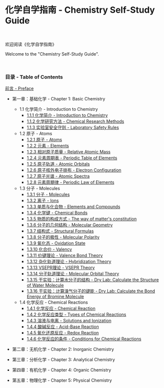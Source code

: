 # 化学自学指南 - Chemistry Self-Study Guide

<br>

欢迎阅读《化学自学指南》

Welcome to the "Chemistry Self-Study Guide".

<br>

### 目录 - Table of Contents

[前言 - Preface](./preface.md)

- 第一章：基础化学 - Chapter 1: Basic Chemistry
    - 1.1 化学简介 - Introduction to Chemistry
        - [1.1.1 化学简介 - Introduction to Chemistry](./1_基础化学_Basic_Chemistry/1.1_化学简介_Introduction_to_Chemistry/1.1.01.md)
        - [1.1.2 化学研究方法 - Chemical Research Methods](./1_基础化学_Basic_Chemistry/1.1_化学简介_Introduction_to_Chemistry/1.1.02.md)
        - [1.1.3 实验室安全守则 - Laboratory Safety Rules](./1_基础化学_Basic_Chemistry/1.1_化学简介_Introduction_to_Chemistry/1.1.03.md)
    - 1.2 原子 - Atoms
        - [1.2.1 原子 - Atoms](./1_基础化学_Basic_Chemistry/1.2_原子_Atoms/1.2.01.md)
        - [1.2.2 元素 - Elements](./1_基础化学_Basic_Chemistry/1.2_原子_Atoms/1.2.02.md)
        - [1.2.3 相对原子质量 - Relative Atomic Mass](./1_基础化学_Basic_Chemistry/1.2_原子_Atoms/1.2.03.md)
        - [1.2.4 元素周期表 - Periodic Table of Elements](./1_基础化学_Basic_Chemistry/1.2_原子_Atoms/1.2.04.md)
        - [1.2.5 原子轨道 - Atomic Orbitals](./1_基础化学_Basic_Chemistry/1.2_原子_Atoms/1.2.05.md)
        - [1.2.6 原子核外电子排布 - Electron Configuration](./1_基础化学_Basic_Chemistry/1.2_原子_Atoms/1.2.06.md)
        - [1.2.7 原子光谱 - Atomic Spectra](./1_基础化学_Basic_Chemistry/1.2_原子_Atoms/1.2.07.md)
        - [1.2.8 元素周期律 - Periodic Law of Elements](./1_基础化学_Basic_Chemistry/1.2_原子_Atoms/1.2.08.md)
    - 1.3 分子 - Molecules
        - [1.3.1 分子 - Molecules](./1_基础化学_Basic_Chemistry/1.3_分子_Molecules/1.3.01.md)
        - [1.3.2 离子 - Ions](./1_基础化学_Basic_Chemistry/1.3_分子_Molecules/1.3.02.md)
        - [1.3.3 单质与化合物 - Elements and Compounds](./1_基础化学_Basic_Chemistry/1.3_分子_Molecules/1.3.03.md)
        - [1.3.4 化学键 - Chemical Bonds](./1_基础化学_Basic_Chemistry/1.3_分子_Molecules/1.3.04.md)
        - [1.3.5 物质的构成方式 - The way of matter's constitution](./1_基础化学_Basic_Chemistry/1.3_分子_Molecules/1.3.05.md)
        - [1.3.6 分子的几何结构 - Molecular Geometry](./1_基础化学_Basic_Chemistry/1.3_分子_Molecules/1.3.06.md)
        - [1.3.7 结构式 - Structural Formulas](./1_基础化学_Basic_Chemistry/1.3_分子_Molecules/1.3.07.md)
        - [1.3.8 分子的极性 - Molecular Polarity](./1_基础化学_Basic_Chemistry/1.3_分子_Molecules/1.3.08.md)
        - [1.3.9 氧化态 - Oxidation State](./1_基础化学_Basic_Chemistry/1.3_分子_Molecules/1.3.09.md)
        - [1.3.10 化合价 - Valency](./1_基础化学_Basic_Chemistry/1.3_分子_Molecules/1.3.10.md)
        - [1.3.11 价键理论 - Valence Bond Theory](./1_基础化学_Basic_Chemistry/1.3_分子_Molecules/1.3.11.md)
        - [1.3.12 杂化轨道理论 - Hybridization Theory](./1_基础化学_Basic_Chemistry/1.3_分子_Molecules/1.3.12.md)
        - [1.3.13 VSEPR理论 - VSEPR Theory](./1_基础化学_Basic_Chemistry/1.3_分子_Molecules/1.3.13.md)
        - [1.3.14 分子轨道理论 - Molecular Orbital Theory](./1_基础化学_Basic_Chemistry/1.3_分子_Molecules/1.3.14.md)
        - [1.3.15 干实验：计算水分子的结构 - Dry Lab: Calculate the Structure of Water Molecule](./1_基础化学_Basic_Chemistry/1.3_分子_Molecules/1.3.15.md)
        - [1.3.16 干实验：计算溴气分子的键能 - Dry Lab: Calculate the Bond Energy of Bromine Molecule](./1_基础化学_Basic_Chemistry/1.3_分子_Molecules/1.3.16.md)
    - 1.4 化学反应 - Chemical Reactions
        - [1.4.1 化学反应 - Chemical Reaction](./1_基础化学_Basic_Chemistry/1.4_化学反应_Chemical_Reaction/1.4.01.md)
        - [1.4.2 化学反应类型 - Types of Chemical Reactions](./1_基础化学_Basic_Chemistry/1.4_化学反应_Chemical_Reaction/1.4.02.md)
        - [1.4.3 溶液与电离 - Solutions and Ionization](./1_基础化学_Basic_Chemistry/1.4_化学反应_Chemical_Reaction/1.4.03.md)
        - [1.4.4 酸碱反应 - Acid-Base Reaction](./1_基础化学_Basic_Chemistry/1.4_化学反应_Chemical_Reaction/1.4.04.md)
        - [1.4.5 氧化还原反应 - Redox Reaction](./1_基础化学_Basic_Chemistry/1.4_化学反应_Chemical_Reaction/1.4.05.md)
        - [1.4.6 化学反应的条件 - Conditions for Chemical Reactions](./1_基础化学_Basic_Chemistry/1.4_化学反应_Chemical_Reaction/1.4.06.md)

- 第二章：无机化学 - Chapter 2: Inorganic Chemistry

- 第三章：分析化学 - Chapter 3: Analytical Chemistry

- 第四章：有机化学 - Chapter 4: Organic Chemistry

- 第五章：物理化学 - Chapter 5: Physical Chemistry
